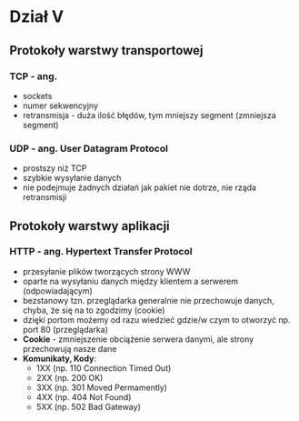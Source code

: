 # Dział V
## Protokoły warstwy transportowej
### TCP - ang.
- sockets
- numer sekwencyjny
- retransmisja - duża ilość błędów, tym mniejszy segment (zmniejsza segment)
### UDP - ang. User Datagram Protocol
- prostszy niż TCP
- szybkie wysyłanie danych
- nie podejmuje żadnych działań jak pakiet nie dotrze, nie rząda retransmisji

## Protokoły warstwy aplikacji
### HTTP - ang. Hypertext Transfer Protocol
- przesyłanie plików tworzących strony WWW
- oparte na wysyłaniu danych między klientem a serwerem (odpowiadającym)
- bezstanowy tzn. przeglądarka generalnie nie przechowuje danych, chyba, że się na to zgodzimy (cookie)
- dzięki portom możemy od razu wiedzieć gdzie/w czym to otworzyć np. port 80 (przeglądarka)
- **Cookie** - zmniejszenie obciążenie serwera danymi, ale strony przechowują nasze dane
- **Komunikaty, Kody**:
    - 1XX (np. 110 Connection Timed Out)
    - 2XX (np. 200 OK)
    - 3XX (np. 301 Moved Permamently)
    - 4XX (np. 404 Not Found)
    - 5XX (np. 502 Bad Gateway)
